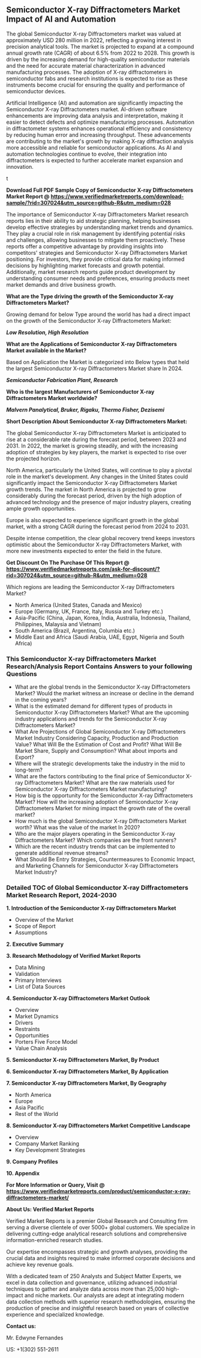 <h2>Semiconductor X-ray Diffractometers Market Impact of AI and Automation</h2><p>The global Semiconductor X-ray Diffractometers market was valued at approximately USD 280 million in 2022, reflecting a growing interest in precision analytical tools. The market is projected to expand at a compound annual growth rate (CAGR) of about 6.5% from 2022 to 2028. This growth is driven by the increasing demand for high-quality semiconductor materials and the need for accurate material characterization in advanced manufacturing processes. The adoption of X-ray diffractometers in semiconductor fabs and research institutions is expected to rise as these instruments become crucial for ensuring the quality and performance of semiconductor devices.</p><p>Artificial Intelligence (AI) and automation are significantly impacting the Semiconductor X-ray Diffractometers market. AI-driven software enhancements are improving data analysis and interpretation, making it easier to detect defects and optimize manufacturing processes. Automation in diffractometer systems enhances operational efficiency and consistency by reducing human error and increasing throughput. These advancements are contributing to the market's growth by making X-ray diffraction analysis more accessible and reliable for semiconductor applications. As AI and automation technologies continue to evolve, their integration into diffractometers is expected to further accelerate market expansion and innovation.</p>t</p><p id="" class=""><strong>Download Full PDF Sample Copy of Semiconductor X-ray Diffractometers Market Report @ <a href="https://www.verifiedmarketreports.com/download-sample/?rid=307024&utm_source=github-R&utm_medium=028" target="_blank">https://www.verifiedmarketreports.com/download-sample/?rid=307024&utm_source=github-R&utm_medium=028</a></strong></p><p>The importance of&nbsp;Semiconductor X-ray Diffractometers Market research reports lies in their ability to aid strategic planning, helping businesses develop effective strategies by understanding market trends and dynamics. They play a crucial role in risk management by identifying potential risks and challenges, allowing businesses to mitigate them proactively. These reports offer a competitive advantage by providing insights into competitors' strategies and Semiconductor X-ray Diffractometers Market positioning. For investors, they provide critical data for making informed decisions by highlighting market forecasts and growth potential. Additionally, market research reports guide product development by understanding consumer needs and preferences, ensuring products meet market demands and drive business growth.</p><p><strong>What are the&nbsp;Type driving the growth of the Semiconductor X-ray Diffractometers Market?</strong></p><p id="" class="">Growing demand for below Type around the world has had a direct impact on the growth of the Semiconductor X-ray Diffractometers Market:</p><em><strong>Low Resolution, High Resolution</strong></em></p><strong>What are the&nbsp;Applications&nbsp;of Semiconductor X-ray Diffractometers Market available in the Market?</strong></p><p id="" class="">Based on Application the Market is categorized into Below types that held the largest Semiconductor X-ray Diffractometers Market share In 2024.</p><em><strong>Semiconductor Fabrication Plant, Research</strong></em></p><strong>Who is the largest Manufacturers of Semiconductor X-ray Diffractometers Market worldwide?</strong></p><p><em><strong>Malvern Panalytical, Bruker, Rigaku, Thermo Fisher, Dezisemi</strong></em></p><p id="" class=""><strong>Short Description About Semiconductor X-ray Diffractometers Market:</strong></p><p>The global Semiconductor X-ray Diffractometers Market is anticipated to rise at a considerable rate during the forecast period, between 2023 and 2031. In 2022, the market is growing steadily, and with the increasing adoption of strategies by key players, the market is expected to rise over the projected horizon.</p><p>North America, particularly the United States, will continue to play a pivotal role in the market's development. Any changes in the United States could significantly impact the Semiconductor X-ray Diffractometers Market growth trends. The market in North America is projected to grow considerably during the forecast period, driven by the high adoption of advanced technology and the presence of major industry players, creating ample growth opportunities.</p><p>Europe is also expected to experience significant growth in the global market, with a strong CAGR during the forecast period from 2024 to 2031.</p><p>Despite intense competition, the clear global recovery trend keeps investors optimistic about the Semiconductor X-ray Diffractometers Market, with more new investments expected to enter the field in the future.</p><p id="" class=""><strong>Get Discount On The Purchase Of This Report @ <a href="https://www.verifiedmarketreports.com/ask-for-discount/?rid=307024&utm_source=github-R&utm_medium=028" target="_blank">https://www.verifiedmarketreports.com/ask-for-discount/?rid=307024&utm_source=github-R&utm_medium=028</a></strong></p>Which regions are leading the Semiconductor X-ray Diffractometers Market?</p><ul><li>North America (United States, Canada and Mexico)</li><li>Europe (Germany, UK, France, Italy, Russia and Turkey etc.)</li><li>Asia-Pacific (China, Japan, Korea, India, Australia, Indonesia, Thailand, Philippines, Malaysia and Vietnam)</li><li>South America (Brazil, Argentina, Columbia etc.)</li><li>Middle East and Africa (Saudi Arabia, UAE, Egypt, Nigeria and South Africa)</li></ul><h3 id="" class="">This Semiconductor X-ray Diffractometers Market Research/Analysis Report Contains Answers to your following Questions</h3><ul><li>What are the global trends in the Semiconductor X-ray Diffractometers Market? Would the market witness an increase or decline in the demand in the coming years?</li><li>What is the estimated demand for different types of products in Semiconductor X-ray Diffractometers Market? What are the upcoming industry applications and trends for the Semiconductor X-ray Diffractometers Market?</li><li>What Are Projections of Global Semiconductor X-ray Diffractometers Market Industry Considering Capacity, Production and Production Value? What Will Be the Estimation of Cost and Profit? What Will Be Market Share, Supply and Consumption? What about imports and Export?</li><li>Where will the strategic developments take the industry in the mid to long-term?</li><li>What are the factors contributing to the final price of Semiconductor X-ray Diffractometers Market? What are the raw materials used for Semiconductor X-ray Diffractometers Market manufacturing?</li><li>How big is the opportunity for the Semiconductor X-ray Diffractometers Market? How will the increasing adoption of Semiconductor X-ray Diffractometers Market for mining impact the growth rate of the overall market?</li><li>How much is the global Semiconductor X-ray Diffractometers Market worth? What was the value of the market In 2020?</li><li>Who are the major players operating in the Semiconductor X-ray Diffractometers Market? Which companies are the front runners?</li><li>Which are the recent industry trends that can be implemented to generate additional revenue streams?</li><li>What Should Be Entry Strategies, Countermeasures to Economic Impact, and Marketing Channels for Semiconductor X-ray Diffractometers Market Industry?</li></ul><h3 id="" class="">Detailed TOC of Global Semiconductor X-ray Diffractometers Market Research Report, 2024-2030</h3><p id="" class=""><strong>1. Introduction of the Semiconductor X-ray Diffractometers Market</strong></p><ul><li>Overview of the Market</li><li>Scope of Report</li><li>Assumptions</li></ul><p id="" class=""><strong>2. Executive Summary</strong></p><p id="" class=""><strong>3. Research Methodology of Verified Market Reports</strong></p><ul><li>Data Mining</li><li>Validation</li><li>Primary Interviews</li><li>List of Data Sources</li></ul><p id="" class=""><strong>4. Semiconductor X-ray Diffractometers Market Outlook</strong></p><ul><li>Overview</li><li>Market Dynamics</li><li>Drivers</li><li>Restraints</li><li>Opportunities</li><li>Porters Five Force Model</li><li>Value Chain Analysis</li></ul><p id="" class=""><strong>5. Semiconductor X-ray Diffractometers Market, By Product</strong></p><p id="" class=""><strong>6. Semiconductor X-ray Diffractometers Market, By Application</strong></p><p id="" class=""><strong>7. Semiconductor X-ray Diffractometers Market, By Geography</strong></p><ul><li>North America</li><li>Europe</li><li>Asia Pacific</li><li>Rest of the World</li></ul><p id="" class=""><strong>8. Semiconductor X-ray Diffractometers Market Competitive Landscape</strong></p><ul><li>Overview</li><li>Company Market Ranking</li><li>Key Development Strategies</li></ul><p id="" class=""><strong>9. Company Profiles</strong></p><p id="" class=""><strong>10. Appendix</strong></p><p id="" class=""><strong>For More Information or Query, Visit @ <a href="https://www.verifiedmarketreports.com/product/semiconductor-x-ray-diffractometers-market/" target="_blank">https://www.verifiedmarketreports.com/product/semiconductor-x-ray-diffractometers-market/</a></strong></p><p id="" class=""><strong>About Us: Verified Market Reports</strong></p><p id="" class="">Verified Market Reports is a premier Global Research and Consulting firm serving a diverse clientele of over 5000+ global customers. We specialize in delivering cutting-edge analytical research solutions and comprehensive information-enriched research studies.</p><p id="" class="">Our expertise encompasses strategic and growth analyses, providing the crucial data and insights required to make informed corporate decisions and achieve key revenue goals.</p><p id="" class="">With a dedicated team of 250 Analysts and Subject Matter Experts, we excel in data collection and governance, utilizing advanced industrial techniques to gather and analyze data across more than 25,000 high-impact and niche markets. Our analysts are adept at integrating modern data collection methods with superior research methodologies, ensuring the production of precise and insightful research based on years of collective experience and specialized knowledge.</p><p id="" class=""><strong>Contact us:</strong></p><p id="" class="">Mr. Edwyne Fernandes</p><p id="" class="">US: +1(302) 551-2611</p>
